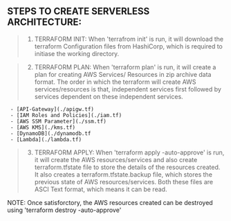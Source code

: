 ## STEPS TO CREATE SERVERLESS ARCHITECTURE:
> 1. TERRAFORM INIT:
  When 'terrafrom init' is run, it will download the terraform Configuration files from HashiCorp, which is required to initiase the working directory.

> 2. TERRAFORM PLAN:
  When 'terraform plan' is run, it will create a plan for creating AWS Services/ Resources in zip archive data format.
  The order in which the terraform will create AWS services/resources is that, independent services first followed by services dependent on these independent services.

     - [API-Gateway](./apigw.tf)
     - [IAM Roles and Policies](./iam.tf)
     - [AWS SSM Parameter](./ssm.tf)
     - [AWS KMS](./kms.tf)
     - [DynamoDB](./dynamodb.tf
     - [Lambda](./lambda.tf)

> 3. TERRAFORM APPLY:
  When 'terraform apply -auto-approve' is run, it will create the AWS resources/services and also create terraform.tfstate file to store the details of the resources created.
  It also creates a terraform.tfstate.backup file, which stores the previous state of AWS resources/services. Both these files are ASCI Text format, which means it can be read.

  NOTE: Once satisforctory, the AWS resources created can be destroyed using 'terraform destroy -auto-approve'
